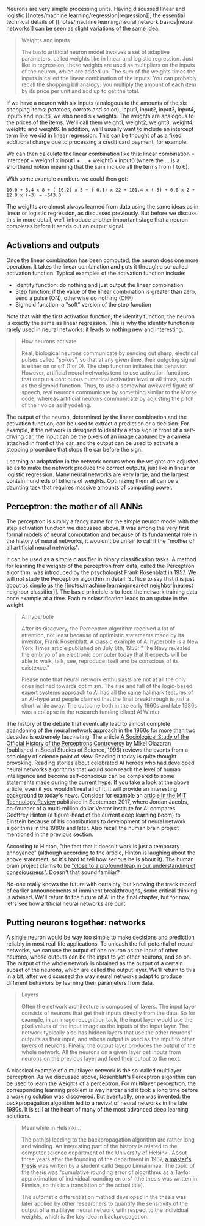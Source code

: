 Neurons are very simple processing units. Having discussed linear and logistic [[notes/machine learning/regression|regression]], the essential technical details of [[notes/machine learning/neural network basics|neural networks]] can be seen as slight variations of the same idea.

> Weights and inputs
> 
> The basic artificial neuron model involves a set of adaptive parameters, called weights like in linear and logistic regression. Just like in regression, these weights are used as multipliers on the inputs of the neuron, which are added up. The sum of the weights times the inputs is called the linear combination of the inputs. You can probably recall the shopping bill analogy: you multiply the amount of each item by its price per unit and add up to get the total.

If we have a neuron with six inputs (analogous to the amounts of the six shopping items: potatoes, carrots and so on), input1, input2, input3, input4, input5 and input6, we also need six weights. The weights are analogous to the prices of the items. We'll call them weight1, weight2, weight3, weight4, weight5 and weight6. In addition, we'll usually want to include an intercept term like we did in linear regression. This can be thought of as a fixed additional charge due to processing a credit card payment, for example.

We can then calculate the linear combination like this: linear combination = intercept + weight1 x input1 + ... + weight6 x input6 (where the ... is a shorthand notion meaning that the sum include all the terms from 1 to 6).

With some example numbers we could then get:

```
10.0 + 5.4 x 8 + (-10.2) x 5 + (-0.1) x 22 + 101.4 x (-5) + 0.0 x 2 + 12.0 x (-3) = -543.0
```

The weights are almost always learned from data using the same ideas as in linear or logistic regression, as discussed previously. But before we discuss this in more detail, we'll introduce another important stage that a neuron completes before it sends out an output signal.

## Activations and outputs

Once the linear combination has been computed, the neuron does one more operation. It takes the linear combination and puts it through a so-called activation function. Typical examples of the activation function include:

- Identity function: do nothing and just output the linear combination
- Step function: if the value of the linear combination is greater than zero, send a pulse (ON), otherwise do nothing (OFF)
- Sigmoid function: a "soft" version of the step function

Note that with the first activation function, the identity function, the neuron is exactly the same as linear regression. This is why the identity function is rarely used in neural networks: it leads to nothing new and interesting.

> How neurons activate
> 
> Real, biological neurons communicate by sending out sharp, electrical pulses called "spikes", so that at any given time, their outgoing signal is either on or off (1 or 0). The step function imitates this behavior. However, artificial neural networks tend to use activation functions that output a continuous numerical activation level at all times, such as the sigmoid function. Thus, to use a somewhat awkward figure of speech, real neurons communicate by something similar to the Morse code, whereas artificial neurons communicate by adjusting the pitch of their voice as if yodeling.
> 

The output of the neuron, determined by the linear combination and the activation function, can be used to extract a prediction or a decision. For example, if the network is designed to identify a stop sign in front of a self-driving car, the input can be the pixels of an image captured by a camera attached in front of the car, and the output can be used to activate a stopping procedure that stops the car before the sign.

Learning or adaptation in the network occurs when the weights are adjusted so as to make the network produce the correct outputs, just like in linear or logistic regression. Many neural networks are very large, and the largest contain hundreds of billions of weights. Optimizing them all can be a daunting task that requires massive amounts of computing power.

## Perceptron: the mother of all ANNs

The perceptron is simply a fancy name for the simple neuron model with the step activation function we discussed above. It was among the very first formal models of neural computation and because of its fundamental role in the history of neural networks, it wouldn't be unfair to call it the "mother of all artificial neural networks".

It can be used as a simple classifier in binary classification tasks. A method for learning the weights of the perceptron from data, called the Perceptron algorithm, was introduced by the psychologist Frank Rosenblatt in 1957. We will not study the Perceptron algorithm in detail. Suffice to say that it is just about as simple as the [[notes/machine learning/nearest neighbor|nearest neighbor classifier]]. The basic principle is to feed the network training data once example at a time. Each misclassification leads to an  update in the weight.

> AI hyperbole
> 
> After its discovery, the Perceptron algorithm received a lot of attention, not least because of optimistic statements made by its inventor, Frank Rosenblatt. A classic example of AI hyperbole is a New York Times article published on July 8th, 1958: "The Navy revealed the embryo of an electronic computer today that it expects will be able to walk, talk, see, reproduce itself and be conscious of its existence."
> 
> Please note that neural network enthusiasts are not at all the only ones inclined towards optimism. The rise and fall of the logic-based expert systems approach to AI had all the same hallmark features of an AI-hype and people claimed that the final breakthrough is just a short while away. The outcome both in the early 1960s and late 1980s was a collapse in the research funding cllaed AI Winter.

The history of the debate that eventually lead to almost complete abandoning of the neural network approach in the 1960s for more than two decades is extremely fascinating. The article [A Sociological Study of the Official History of the Perceptrons Controversy](http://journals.sagepub.com/doi/10.1177/030631296026003005) by Mikel Olazaran (published in Social Studies of Science, 1996) reviews the events from a sociology of science point of view. Reading it today is quite thought provoking. Reading stories about celebrated AI heroes who had developed neural networks algorithms that would soon reach the level of human intelligence and become self-conscious can be compared to some statements made during the current hype. If you take a look at the above article, even if you wouldn't real all of it, it will provide an interesting background to today's news. Consider for example an [article in the MIT Technology Review](https://www.technologyreview.com/s/608911/is-ai-riding-a-one-trick-pony/) published in September 2017, where Jordan Jacobs, co-founder of a multi-million dollar Vector institute for AI compares Geoffrey Hinton (a figure-head of the current deep learning boom) to Einstein because of his contributions to development of neural network algorithms in the 1980s and later. Also recall the human brain project mentioned in the previous section.

According to Hinton, "the fact that it doesn't work is just a temporary annoyance" (although according to the article, Hinton is laughing about the above statement, so it's hard to tell how serious he is about it). The human brain project claims to be ["close to a profound leap in our understanding of consciousness"](https://www.humanbrainproject.eu/en/follow-hbp/news/the-quest-for-consciousness/). Doesn't that sound familiar?

No-one really knows the future with certainty, but knowing the track record of earlier announcements of imminent breakthroughs, some critical thinking is advised. We'll return to the future of AI in the final chapter, but for now, let's see how artificial neural networks are built.

## Putting neurons together: networks

A single neuron would be way too simple to make decisions and prediction reliably in most real-life applications. To unleash the full potential of neural networks, we can use the output of one neuron as the input of other neurons, whose outputs can be the input to yet other neurons, and so on. The output of the whole network is obtained as the output of a certain subset of the neurons, which are called the output layer. We'll return to this in a bit, after we discussed the way neural networks adapt to produce different behaviors by learning their parameters from data.

> Layers
> 
> Often the network architecture is composed of layers. The input layer consists of neurons that get their inputs directly from the data. So for example, in an image recognition task, the input layer would use the pixel values of the input image as the inputs of the input layer. The network typically also has hidden layers that use the other neurons' outputs as their input, and whose output is used as the input to other layers of neurons. Finally, the output layer produces the output of the whole network. All the neurons on a given layer get inputs from neurons on the previous layer and feed their output to the next.

A classical example of a multilayer network is the so-called multilayer perceptron. As we discussed above, Rosenblatt's Perceptron algorithm can be used to learn the weights of a perceptron. For multilayer perceptron, the corresponding learning problem is way harder and it took a long time before a working solution was discovered. But eventually, one was invented: the backpropagation algorithm led to a revival of neural networks in the late 1980s. It is still at the heart of many of the most advanced deep learning solutions.

> Meanwhile in Helsinki...
> 
> The path(s) leading to the backpropagation algorithm are rather long and winding. An interesting part of the history is related to the computer science department of the University of Helsinki. About three years after the founding of the department in 1967, [a master's thesis](http://people.idsia.ch/~juergen/linnainmaa1970thesis.pdf) was written by a student calld Seppo Linnainmaa. The topic of the thesis was "cumulative rounding error of algorithms as a Taylor approximation of individual rounding errors" (the thesis was written in Finnish, so this is a translation of the actual title).
> 
> The automatic differentiation method developed in the thesis was later applied by other researchers to quantify the sensitivity of the output of a multilayer neural network with respect to the individual weights, which is the key idea in backpropagation.


